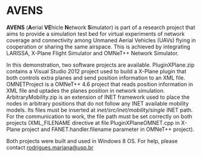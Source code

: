 # AVENS

**AVENS** (**A**erial **VE**hicle **N**etwork **S**imulator) is part of a research project that aims to provide a simulation test bed for virtual experiments of network coverage and connectivity among Unmaned Aerial Vehicles (UAVs) flying in cooperation or sharing the same airspace. This is achieved by integrating LARISSA, X-Plane Flight Simulator and OMNeT++ Network Simulator.

In this demonstration, two software projects are available. PluginXPlane.zip contains a Visual Studio 2012 project used to build a X-Plane plugin that both controls extra planes and send position information to an XML file. OMNETProject is a OMNeT++ 4.6 project that reads position information in XML file and uptades the planes position in network simulation. ArbitraryMobility.zip is an extension of INET framework used to place the nodes in arbitrary positions that do not follow any INET available mobility models. Its files must be inserted at *inet/src/inet/mobility/single* INET path. For the communication to work, the file path must be set correctly on both projects (XML_FILENAME directive at file PluginXPlaneOMNET.cpp in X-Plane project and FANET.handler.filename parameter in OMNeT++ project).

Both projects were built and used in Windows 8 OS. For help, please contact rodrigues.mariana@usp.br
